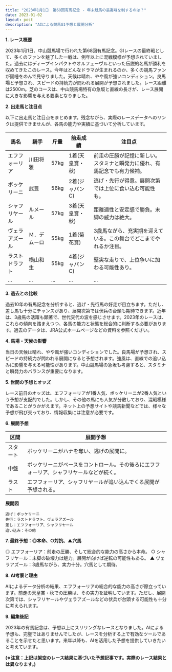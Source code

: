 ```yaml
---
title: "2023年1月1日　第68回有馬記念 - 年末競馬の最高峰を制するのは？"
date: 2023-01-02
layout: post
description: "AIによる競馬G1予想と展開分析"
---
```


**1. レース概要**

2023年1月1日、中山競馬場で行われた第68回有馬記念。GIレースの最終戦として、多くのファンを魅了した一戦は、例年以上に混戦模様が予想されていました。過去にはディープインパクトやオルフェーヴルといった伝説的名馬が勝利を収めてきたこのレース。今年はどんなドラマが生まれるのか、多くの競馬ファンが固唾をのんで見守りました。天候は晴れ、やや風が強いコンディション。良馬場と予想され、スピードの持続力が問われる展開が予想されました。レース距離は2500m。芝のコースは、中山競馬場特有の急坂と直線の長さが、レース展開に大きな影響を与える要素となりました。


**2. 出走馬と注目点**

以下に出走馬と注目点をまとめます。残念ながら、実際のレースデータへのリンクは提供できませんが、各馬の能力や実績に基づいて分析しています。

| 馬名       | 騎手     | 斤量 | 前走成績 | 注目点                                                                     |
|------------|----------|------|----------|-----------------------------------------------------------------------------|
| エフフォーリア | 川田将雅 | 57kg | 1着(天皇賞・秋) | 前走の圧勝が記憶に新しい。スタミナと瞬発力に優れ、有馬記念でも有力候補。 |
| ボッケリーニ | 武豊     | 56kg | 2着(ジャパンC) | 逃げ・先行が得意。展開次第では上位に食い込む可能性も。                     |
| シャフリヤール | ルメール | 57kg | 3着(天皇賞・秋) | 距離適性と安定感で勝負。末脚の威力は絶大。                                  |
| ヴェラアズール | Ｍ．デムーロ | 55kg | 1着(菊花賞) | 3歳馬ながら、充実期を迎えている。この舞台でどこまでやれるか注目。              |
| ラストドラフト | 横山和生 | 55kg | 4着(ジャパンC) | 堅実な走りで、上位争いに加わる可能性あり。                                |
| ...         | ...      | ...  | ...      | ...                                                                         |


**3. 過去との比較**

過去10年の有馬記念を分析すると、逃げ・先行馬の好走が目立ちます。ただし、差し馬も十分にチャンスがあり、展開次第では伏兵の台頭も期待できます。近年は、3歳馬の活躍も顕著で、世代交代の波を感じさせます。2023年のレースは、これらの傾向を踏まえつつ、各馬の能力と状態を総合的に判断する必要があります。過去のデータは、JRA公式ホームページなどの資料を参照ください。


**4. 馬場・天候の影響**

当日の天候は晴れ、やや風が強いコンディションでした。良馬場が予想され、スピードの持続力が問われる展開になると予想されます。強風は、直線での追い込みに影響を与える可能性があります。中山競馬場の急坂も考慮すると、スタミナと瞬発力のバランスが重要になります。


**5. 世間の予想とオッズ**

レース前日のオッズは、エフフォーリアが1番人気、ボッケリーニが2番人気という予想が支配的でした。しかし、その他の馬にも人気が分散しており、混戦模様であることがうかがえます。ネット上の予想サイトや競馬新聞などでは、様々な予想が飛び交っており、情報収集には注意が必要です。


**6. 展開予想**

| 区間     | 展開予想                               |
|---------|----------------------------------------|
| スタート | ボッケリーニがハナを奪い、逃げの展開に。 |
| 中盤     | ボッケリーニがペースをコントロール。その後ろにエフフォーリア、シャフリヤールなどが続く。 |
| ラスト   | エフフォーリア、シャフリヤールが追い込んでくる展開が予想される。 |


**展開図**

```
逃げ：ボッケリーニ
先行：ラストドラフト、ヴェラアズール
差し：エフフォーリア、シャフリヤール
追い込み：その他
```


**7. 最終予想：◎本命、○対抗、▲穴馬**

◎ エフフォーリア：前走の圧勝、そして総合的な能力の高さから本命。
○ シャフリヤール：末脚の破壊力は魅力。展開が向けば逆転の可能性もある。
▲ ヴェラアズール：3歳馬ながら、実力十分。穴馬として期待。


**8. AI考察と理由**

AIによるデータ分析の結果、エフフォーリアの総合的な能力の高さが際立っています。前走の天皇賞・秋での圧勝は、その実力を証明しています。ただし、展開次第では、シャフリヤールやヴェラアズールなどの伏兵が台頭する可能性も十分に考えられます。


**9. 編集後記**

2023年の有馬記念は、予想以上にスリリングなレースとなりました。AIによる予想も、完璧ではありませんでしたが、レースを分析する上で有効なツールであることを示せたと思います。来年以降も、AIを活用した予想を提供していきたいと考えています。


**(※注意：上記は架空のレース結果に基づいた予想記事です。実際のレース結果とは異なります。)**
